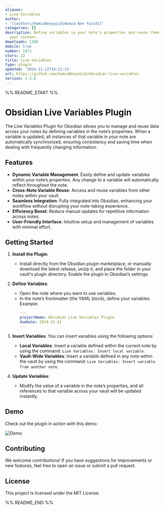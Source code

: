 ```yaml
---
aliases:
- Live Variables
author:
- '[[authors/HamzaBenyazid|Hamza Ben Yazid]]'
categories: []
description: Define variables in your note's properties and reuse them throughout
  your content.
downloads: 1348
mobile: true
number: 1871
stars: 22
title: Live Variables
type: plugin
updated: '2024-11-12T19:21:33'
url: https://github.com/HamzaBenyazid/obsidian-live-variables
version: 1.3.0
---
```


%% README_START %%

# Obsidian Live Variables Plugin

The Live Variables Plugin for Obsidian allows you to manage and reuse data across your notes by defining variables in the note’s properties. When a variable is updated, all instances of that variable in your note are automatically synchronized, ensuring consistency and saving time when dealing with frequently changing information.

## Features
- **Dynamic Variable Management**: Easily define and update variables within your note’s properties. Any change to a variable will automatically reflect throughout the note.
- **Cross-Note Variable Reuse**: Access and reuse variables from other notes within your vault.
- **Seamless Integration**: Fully integrated into Obsidian, enhancing your workflow without disrupting your note-taking experience.
- **Efficiency Boost**: Reduce manual updates for repetitive information across notes.
- **User-Friendly Interface**: Intuitive setup and management of variables with minimal effort.

## Getting Started

1. **Install the Plugin**:
   - Install directly from the Obsidian plugin marketplace, or manually download the latest release, unzip it, and place the folder in your vault's plugin directory. Enable the plugin in Obsidian’s settings.

2. **Define Variables**:
   - Open the note where you want to use variables.
   - In the note’s frontmatter (the YAML block), define your variables. Example:
     ```yaml
     ---
     projectName: Obsidian Live Variables Plugin
     dueDate: 2024-12-31
     ---
     ```

3. **Insert Variables**:
   You can insert variables using the following options:
   - **Local Variables**: Insert a variable defined within the current note by using the command: `Live Variables: Insert local variable`.
   - **Vault-Wide Variables**: Insert a variable defined in any note within the vault by using the command: `Live Variables: Insert variable from another note`.

4. **Update Variables**:
   - Modify the value of a variable in the note’s properties, and all references to that variable across your vault will be updated instantly.

## Demo
Check out the plugin in action with this demo:

![Demo](https://raw.githubusercontent.com/HamzaBenyazid/obsidian-live-variables/HEAD/demo/demo.gif)

## Contributing
We welcome contributions! If you have suggestions for improvements or new features, feel free to open an issue or submit a pull request.

## License
This project is licensed under the MIT License.


%% README_END %%